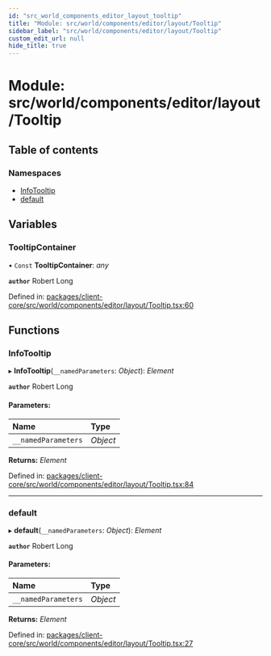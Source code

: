 ```yaml
---
id: "src_world_components_editor_layout_tooltip"
title: "Module: src/world/components/editor/layout/Tooltip"
sidebar_label: "src/world/components/editor/layout/Tooltip"
custom_edit_url: null
hide_title: true
---
```


# Module: src/world/components/editor/layout/Tooltip

## Table of contents

### Namespaces

- [InfoTooltip](src_world_components_editor_layout_tooltip.infotooltip.md)
- [default](src_world_components_editor_layout_tooltip.default.md)

## Variables

### TooltipContainer

• `Const` **TooltipContainer**: *any*

**`author`** Robert Long

Defined in: [packages/client-core/src/world/components/editor/layout/Tooltip.tsx:60](https://github.com/xr3ngine/xr3ngine/blob/a16a45d7e/packages/client-core/src/world/components/editor/layout/Tooltip.tsx#L60)

## Functions

### InfoTooltip

▸ **InfoTooltip**(`__namedParameters`: *Object*): *Element*

**`author`** Robert Long

#### Parameters:

Name | Type |
:------ | :------ |
`__namedParameters` | *Object* |

**Returns:** *Element*

Defined in: [packages/client-core/src/world/components/editor/layout/Tooltip.tsx:84](https://github.com/xr3ngine/xr3ngine/blob/a16a45d7e/packages/client-core/src/world/components/editor/layout/Tooltip.tsx#L84)

___

### default

▸ **default**(`__namedParameters`: *Object*): *Element*

**`author`** Robert Long

#### Parameters:

Name | Type |
:------ | :------ |
`__namedParameters` | *Object* |

**Returns:** *Element*

Defined in: [packages/client-core/src/world/components/editor/layout/Tooltip.tsx:27](https://github.com/xr3ngine/xr3ngine/blob/a16a45d7e/packages/client-core/src/world/components/editor/layout/Tooltip.tsx#L27)
